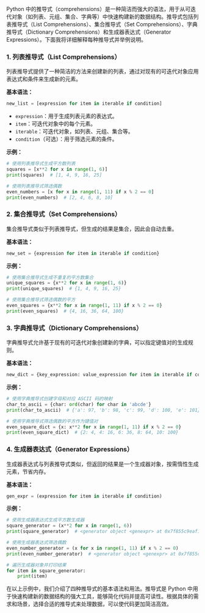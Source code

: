 Python 中的推导式（comprehensions）是一种简洁而强大的语法，用于从可迭代对象（如列表、元组、集合、字典等）中快速构建新的数据结构。推导式包括列表推导式（List Comprehensions）、集合推导式（Set Comprehensions）、字典推导式（Dictionary Comprehensions）和生成器表达式（Generator Expressions）。下面我将详细解释每种推导式并举例说明。

### 1. 列表推导式（List Comprehensions）

列表推导式提供了一种简洁的方法来创建新的列表，通过对现有的可迭代对象应用表达式和条件来生成新的元素。

**基本语法：**

```python
new_list = [expression for item in iterable if condition]
```

- `expression`：用于生成列表元素的表达式。
- `item`：可迭代对象中的每个元素。
- `iterable`：可迭代对象，如列表、元组、集合等。
- `condition`（可选）：用于筛选元素的条件。

**示例：**

```python
# 使用列表推导式生成平方数列表
squares = [x**2 for x in range(1, 6)]
print(squares)  # [1, 4, 9, 16, 25]

# 使用列表推导式筛选偶数
even_numbers = [x for x in range(1, 11) if x % 2 == 0]
print(even_numbers)  # [2, 4, 6, 8, 10]
```

### 2. 集合推导式（Set Comprehensions）

集合推导式类似于列表推导式，但生成的结果是集合，因此会自动去重。

**基本语法：**

```python
new_set = {expression for item in iterable if condition}
```

**示例：**

```python
# 使用集合推导式生成不重复的平方数集合
unique_squares = {x**2 for x in range(1, 6)}
print(unique_squares)  # {1, 4, 9, 16, 25}

# 使用集合推导式筛选偶数的平方
even_squares = {x**2 for x in range(1, 11) if x % 2 == 0}
print(even_squares)  # {4, 16, 36, 64, 100}
```

### 3. 字典推导式（Dictionary Comprehensions）

字典推导式允许基于现有的可迭代对象创建新的字典，可以指定键值对的生成规则。

**基本语法：**

```python
new_dict = {key_expression: value_expression for item in iterable if condition}
```

**示例：**

```python
# 使用字典推导式创建字母和对应 ASCII 码的映射
char_to_ascii = {char: ord(char) for char in 'abcde'}
print(char_to_ascii)  # {'a': 97, 'b': 98, 'c': 99, 'd': 100, 'e': 101}

# 使用字典推导式筛选偶数的平方作为键值对
even_square_dict = {x: x**2 for x in range(1, 11) if x % 2 == 0}
print(even_square_dict)  # {2: 4, 4: 16, 6: 36, 8: 64, 10: 100}
```

### 4. 生成器表达式（Generator Expressions）

生成器表达式与列表推导式类似，但返回的结果是一个生成器对象，按需惰性生成元素，节省内存。

**基本语法：**

```python
gen_expr = (expression for item in iterable if condition)
```

**示例：**

```python
# 使用生成器表达式生成平方数生成器
square_generator = (x**2 for x in range(1, 6))
print(square_generator)  # <generator object <genexpr> at 0x7f855c9eaf10>

# 使用生成器表达式筛选偶数
even_number_generator = (x for x in range(1, 11) if x % 2 == 0)
print(even_number_generator)  # <generator object <genexpr> at 0x7f855c9eaf10>

# 遍历生成器对象并打印结果
for item in square_generator:
    print(item)
```

在以上示例中，我们介绍了四种推导式的基本语法和用法。推导式是 Python 中用于快速构建新的数据结构的强大工具，能够简化代码并提高可读性。根据具体的需求和场景，选择合适的推导式来处理数据，可以使代码更加简洁高效。